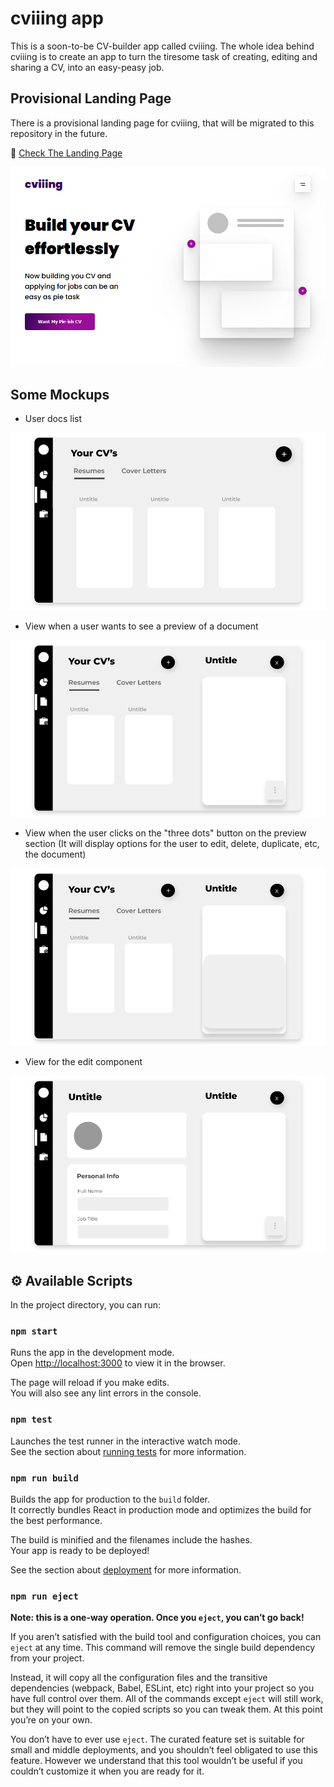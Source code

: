 # cviiing app

This is a soon-to-be CV-builder app called cviiing. The whole idea behind cviiing is to create an app to turn the tiresome task of creating, editing and sharing a CV, into an easy-peasy job. 

## Provisional Landing Page 

There is a provisional landing page for cviiing, that will be migrated to this repository in the future.

:pushpin: [Check The Landing Page](https://cviiing-landing-page.vercel.app/)

![app landing page](./src/assets/img/readme/cviiing-preview.png)

## Some Mockups

* User docs list

![app mockup](./src/assets/img/readme/cviiing-docsList-mockup.png)

* View when a user wants to see a preview of a document

![app mockup](./src/assets/img/readme/cviiing-cvPreview-mockup.png)

* View when the user clicks on the "three dots" button on the preview section (It will display options for the user to edit, delete, duplicate, etc, the document)

![app mockup](./src/assets/img/readme/cviiing-cvPreview-moreOptions-mockup.png)

* View for the edit component

![app mockup](./src/assets/img/readme/cviiing-editCV-mockup.png)


## :gear: Available Scripts

In the project directory, you can run:

### `npm start`

Runs the app in the development mode.<br />
Open [http://localhost:3000](http://localhost:3000) to view it in the browser.

The page will reload if you make edits.<br />
You will also see any lint errors in the console.

### `npm test`

Launches the test runner in the interactive watch mode.<br />
See the section about [running tests](https://facebook.github.io/create-react-app/docs/running-tests) for more information.

### `npm run build`

Builds the app for production to the `build` folder.<br />
It correctly bundles React in production mode and optimizes the build for the best performance.

The build is minified and the filenames include the hashes.<br />
Your app is ready to be deployed!

See the section about [deployment](https://facebook.github.io/create-react-app/docs/deployment) for more information.

### `npm run eject`

**Note: this is a one-way operation. Once you `eject`, you can’t go back!**

If you aren’t satisfied with the build tool and configuration choices, you can `eject` at any time. This command will remove the single build dependency from your project.

Instead, it will copy all the configuration files and the transitive dependencies (webpack, Babel, ESLint, etc) right into your project so you have full control over them. All of the commands except `eject` will still work, but they will point to the copied scripts so you can tweak them. At this point you’re on your own.

You don’t have to ever use `eject`. The curated feature set is suitable for small and middle deployments, and you shouldn’t feel obligated to use this feature. However we understand that this tool wouldn’t be useful if you couldn’t customize it when you are ready for it.



